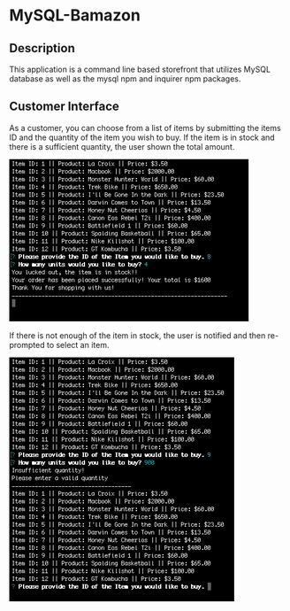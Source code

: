 # MySQL-Bamazon

## Description

This application is a command line based storefront that utilizes MySQL database as well as the mysql npm and inquirer npm packages. 

## Customer Interface

As a customer, you can choose from a list of items by submitting the items ID and the quantity of the item you wish to buy. If the item is in stock and there is a sufficient quantity, the user shown the total amount.

![Bamazon customer display](images/customer-3.png)

If there is not enough of the item in stock, the user is notified and then re-prompted to select an item.

![Bamazon customer display - insufficient quantity](images/customer-4.png)
